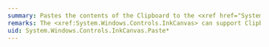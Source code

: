 ```yaml
---
summary: Pastes the contents of the Clipboard to the <xref href="System.Windows.Controls.InkCanvas"></xref>.
remarks: The <xref:System.Windows.Controls.InkCanvas> can support Clipboard data in [!INCLUDE[TLA#tla_xaml](~/includes/tlasharptla-xaml-md.md)] format, [!INCLUDE[TLA#tla_isf](~/includes/tlasharptla-isf-md.md)], and text format.
uid: System.Windows.Controls.InkCanvas.Paste*
---
```

